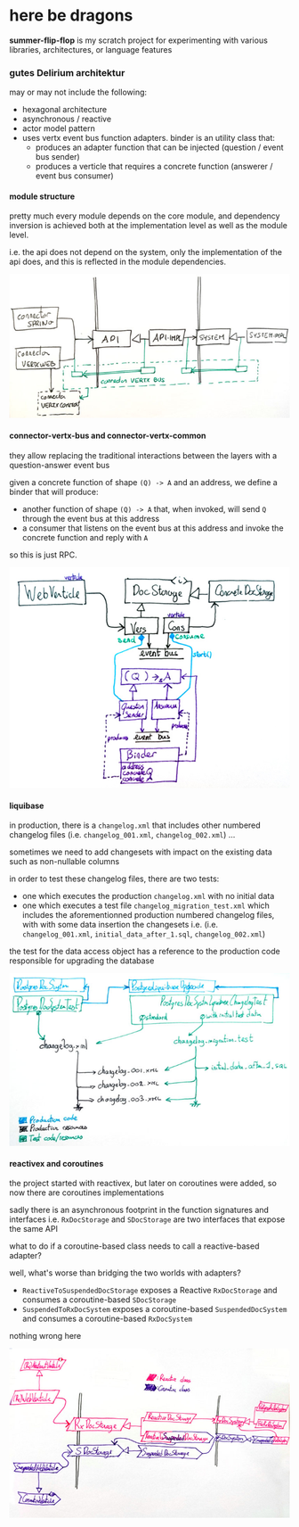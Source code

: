 # here be dragons

**summer-flip-flop** is my scratch project for experimenting with various libraries, architectures, or language features

### gutes Delirium architektur

may or may not include the following:

- hexagonal architecture
- asynchronous / reactive
- actor model pattern
- uses vertx event bus function adapters. binder is an utility class that:
  - produces an adapter function that can be injected (question / event bus sender)
  - produces a verticle that requires a concrete function (answerer / event bus consumer)

#### module structure

pretty much every module depends on the core module, and dependency inversion is achieved both at the implementation level as well as the module level.

i.e. the api does not depend on the system, only the implementation of the api does, and this is reflected in the module dependencies.

![modules diagram](modules.jpg)

#### connector-vertx-bus and connector-vertx-common

they allow replacing the traditional interactions between the layers with a question-answer event bus

given a concrete function of shape `(Q) -> A` and an address, we define a binder that will produce:
  - another function of shape `(Q) -> A` that, when invoked, will send `Q` through the event bus at this address
  - a consumer that listens on the event bus at this address and invoke the concrete function and reply with `A`

so this is just RPC.

![binder diagram](binder.jpg)

#### liquibase

in production, there is a `changelog.xml` that includes other numbered changelog files (i.e. `changelog_001.xml`, `changelog_002.xml`) ...

sometimes we need to add changesets with impact on the existing data such as non-nullable columns

in order to test these changelog files, there are two tests:

- one which executes the production `changelog.xml` with no initial data
- one which executes a test file `changelog_migration_test.xml` which includes the aforementionned production numbered changelog files, with with some data insertion the changesets i.e.  (i.e. `changelog_001.xml`, `initial_data_after_1.sql`, `changelog_002.xml`)

the test for the data access object has a reference to the production code responsible for upgrading the database

![liquibase diagram](liquibaselogs.jpg)

#### reactivex and coroutines

the project started with reactivex, but later on coroutines were added, so now there are coroutines implementations

sadly there is an asynchronous footprint in the function signatures and interfaces i.e. `RxDocStorage` and `SDocStorage` are two interfaces that expose the same API

what to do if a coroutine-based class needs to call a reactive-based adapter?

well, what's worse than bridging the two worlds with adapters?

- `ReactiveToSuspendedDocStorage` exposes a Reactive `RxDocStorage` and consumes a coroutine-based `SDocStorage`
- `SuspendedToRxDocSystem` exposes a coroutine-based `SuspendedDocSystem` and consumes a coroutine-based `RxDocSystem`

nothing wrong here

![coreactinex diagram](coreactinex.jpg)
